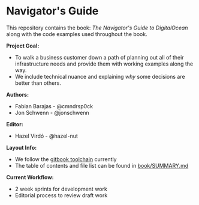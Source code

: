 # Navigator's Guide

This repository contains the book: _The Navigator's Guide to DigitalOcean_ along with the code examples used throughout the book.

**Project Goal:**
* To walk a business customer down a path of planning out all of their infrastructure needs and provide them with working examples along the way.
* We include technical nuance and explaining _why_ some decisions are better than others.

**Authors:**
* Fabian Barajas - @cmndrsp0ck
* Jon Schwenn - @jonschwenn

**Editor:**
* Hazel Virdó - @hazel-nut

**Layout Info:**
* We follow the [gitbook toolchain](https://toolchain.gitbook.com/) currently
* The table of contents and file list can be found in [book/SUMMARY.md](book/SUMMARY.md)

**Current Workflow:**
* 2 week sprints for development work 
* Editorial process to review draft work
